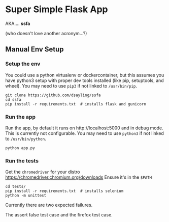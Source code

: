 # Super Simple Flask App

AKA.... **ssfa**

(who doesn't love another acronym...?)

## Manual Env Setup

### Setup the env

You could use a python virtualenv or dockercontainer, but this assumes you have python3 setup with proper dev tools installed (like pip, setuptools, and wheel). You may need to use `pip3` if not linked to `/usr/bin/pip`.

```
git clone https://github.com/dsayling/ssfa
cd ssfa
pip install -r requirements.txt  # installs flask and gunicorn
```

### Run the app

Run the app, by default it runs on http://localhost:5000 and in debug mode. This is currently not configurable.
You may need to use `python3` if not linked to `/usr/bin/python`.

```
python app.py
```

### Run the tests

Get the `chromedriver` for your distro
https://chromedriver.chromium.org/downloads
Ensure it's in the `$PATH`

```
cd tests/
pip install -r requirements.txt  # installs selenium
python -m unittest
```

Currently there are two expected failures.

The assert false test case and the firefox test case.
